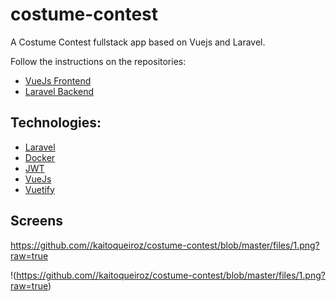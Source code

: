 # costume-contest
A Costume Contest fullstack app based on Vuejs and Laravel.

Follow the instructions on the repositories:
* [VueJs Frontend](https://github.com/kaitoqueiroz/costume-contest-front)
* [Laravel Backend](https://github.com/kaitoqueiroz/costume-contest-back)

## Technologies:

* [Laravel](https://laravel.com/)
* [Docker](https://www.docker.com/)
* [JWT](https://jwt.io/)
* [VueJs](https://vuejs.org/)
* [Vuetify](https://vuetifyjs.com/)

## Screens

https://github.com//kaitoqueiroz/costume-contest/blob/master/files/1.png?raw=true

!(https://github.com//kaitoqueiroz/costume-contest/blob/master/files/1.png?raw=true)

